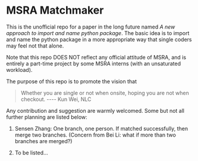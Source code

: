 # MSRA Matchmaker

This is the unofficial repo for a paper in the long future named *A new approach to import and name python package*. The basic idea is to import and name the python package in a more appropriate way that single coders may feel not that alone. 

Note that this repo DOES NOT reflect any official attitude of MSRA, and is entirely a part-time project by some MSRA interns (with an unsaturated workload).

The purpose of this repo is to promote the vision that
> Whether you are single or not when onsite, hoping you are not when checkout. ---- Kun Wei, NLC

Any contribution and suggestion are warmly welcomed. Some but not all further planning are listed below:

1. Sensen Zhang: One branch, one person. If matched successfully, then merge two branches. (Concern from Bei Li: what if more than two branches are merged?)

2. To be listed...
